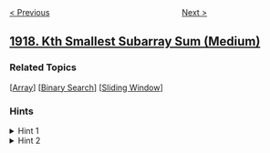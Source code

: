 <!--|This file generated by command(leetcode description); DO NOT EDIT.    |-->
<!--+----------------------------------------------------------------------+-->
<!--|@author    openset <openset.wang@gmail.com>                           |-->
<!--|@link      https://github.com/openset                                 |-->
<!--|@home      https://github.com/openset/leetcode                        |-->
<!--+----------------------------------------------------------------------+-->

[< Previous](../leetcodify-friends-recommendations "Leetcodify Friends Recommendations")
　　　　　　　　　　　　　　　　
[Next >](../leetcodify-similar-friends "Leetcodify Similar Friends")

## [1918. Kth Smallest Subarray Sum (Medium)](https://leetcode.com/problems/kth-smallest-subarray-sum "第 K 小的子序列和")



### Related Topics
  [[Array](../../tag/array/README.md)]
  [[Binary Search](../../tag/binary-search/README.md)]
  [[Sliding Window](../../tag/sliding-window/README.md)]

### Hints
<details>
<summary>Hint 1</summary>
How can you compute the number of subarrays with a sum less than a given value?
</details>

<details>
<summary>Hint 2</summary>
Can we use binary search to help find the answer?
</details>
